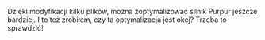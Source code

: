 Dzięki modyfikacji kilku plików, można zoptymalizować silnik Purpur jeszcze bardziej.
I to też zrobiłem, czy ta optymalizacja jest okej? Trzeba to sprawdzić!
